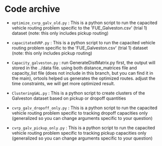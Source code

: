 
# Code archive


* `optimize_cvrp_galv_old.py` : 
  This is a python script to run the capacited vehicle routing problem specific to the 'FUE_Galveston.csv' (trial 1) dataset (note: this only includes pickup routing)

* `capacitatedVRP.py` : 
  This is a python script to run the capacited vehicle routing problem specific to the 'FUE_Galveston.csv' (trial 1) dataset (note: this only includes pickup routing)

* `Capacity_galveston.py` :
  run GenerateDistMatrix.py first, the output will stored in the ../data file.
  using both distance_matrices file and capacity_list file (does not include in this branch, but you can find it in the main),
  ortools helped us generates the optimized routes.
  adjust the time constraints, we will get more optimized result.


* `ClusteringGAL.py` : 
  This is a python script to create clusters of the Galveston dataset based on pickup or dropoff quantities 

* `cvrp_galv_dropoff_only.py` : 
  This is a python script to run the capacited vehicle routing problem specific to tracking dropoff capacities only (generalized so you can change arguments specific to your question)

* `cvrp_galv_pickup_only.py` : 
  This is a python script to run the capacited vehicle routing problem specific to tracking pickup capacities only (generalized so you can change arguments specific to your question)




